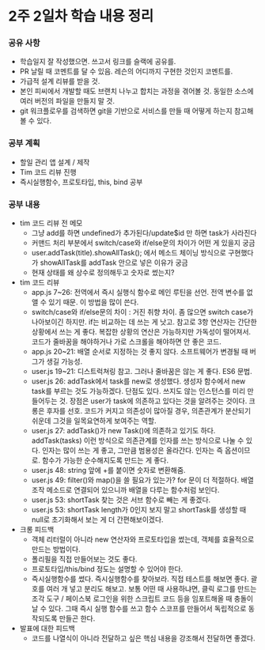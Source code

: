 # 2주 2일차 학습 내용 정리
### 공유 사항
- 학습일지 잘 작성했으면. 쓰고서 링크를 슬랙에 공유를.
- PR 날릴 때 코멘트를 달 수 있음. 레슨의 어디까지 구현한 것인지 코멘트를.
- 가급적 설계 리뷰를 받을 것. 
- 본인 피씨에서 개발할 때도 브랜치 나누고 합치는 과정을 겪어볼 것. 동일한 소스에 여러 버전의 파일을 만들지 말 것.
- git 워크플로우를 검색하면 git을 기반으로 서비스를 만들 때 어떻게 하는지 참고해볼 수 있다.
### 공부 계획
- 할일 관리 앱 설계 / 제작
- Tim 코드 리뷰 진행
- 즉시실행함수, 프로토타입, this, bind 공부
### 공부 내용
- tim 코드 리뷰 전 메모
  - 그냥 add를 하면 undefined가 추가된다/update$id 만 하면 task가 사라진다
  - 커맨드 처리 부분에서 switch/case와 if/else문의 차이가 어떤 게 있을지 궁금
  - user.addTask(title).showAllTask(); 에서 메소드 체이닝 방식으로 구현했다가 showAllTask를 addTask 안으로 넣은 이유가 궁금
  - 현재 상태를 왜 상수로 정의해두고 숫자로 썼는지?
- tim 코드 리뷰
  - app.js 7~26: 전역에서 즉시 실행식 함수로 메인 루틴을 선언. 전역 변수를 없앨 수 있기 때문. 이 방법을 많이 쓴다.
  - switch/case와 if/else문의 차이 : 거진 취향 차이. 좀 많으면 switch case가 나아보이긴 하지만. if는 비교하는 데 쓰는 게 낫고. 참고로 3항 연산자는 간단한 상황에서 쓰는 게 좋다. 복잡한 상황의 연산은 가능하지만 가독성이 떨어져서. 코드가 줄바꿈을 해야하거나 가로 스크롤을 해야하면 안 좋은 코드.
  - app.js 20~21: 배열 순서로 지정하는 것 좋지 않다. 소프트웨어가 변경될 때 버그가 생길 가능성. 
  - user.js 19~21: 디스트럭쳐링 참고. 그러나 줄바꿈은 않는 게 좋다. ES6 문법.
  - user.js 26: addTask에서 task를 new로 생성했다. 생성자 함수에서 new task를 부르는 것도 가능하겠다. 단점도 있다. 쓰지도 않는 인스턴스를 미리 만들어두는 것. 장점은 user가 task에 의존하고 있다는 것을 알려주는 것이다. 크롱은 후자를 선호. 코드가 커지고 의존성이 많아질 경우, 의존관계가 분산되기 쉬운데 그것을 일목요연하게 보여주는 역할.
  - user.js 27: addTask()가 new Task()에 의존하고 있기도 하다. addTask(tasks) 이런 방식으로 의존관계를 인자를 쓰는 방식으로 나눌 수 있다. 인자는 많이 쓰는 게 좋고, 그만큼 범용성은 올라간다. 인자는 즉 옵션이므로. 함수가 가능한 순수해지도록 만드는 게 좋다.
  - user.js 48: string 앞에 +를 붙이면 숫자로 변환해줌.
  - user.js 49: filter()와 map()을 쓸 필요가 있는가? for 문이 더 적절하다. 배열 조작 메소드로 연결되어 있으니까 배열을 다루는 함수처럼 보인다. 
  - user.js 53: shortTask 찾는 것은 서브 함수로 빼는 게 좋겠다.
  - user.js 53: shortTask length가 0인지 보지 말고 shortTask를 생성할 때 null로 초기화해서 보는 게 더 간편해보이겠다.
- 크롱 피드백
  - 객체 리터럴이 아니라 new 연산자와 프로토타입을 썼는데, 객체를 효율적으로 만드는 방법이다.
  - 폴리필을 직접 만들어보는 것도 좋다.
  - 프로토타입/this/bind 정도는 설명할 수 있어야 한다.
  - 즉시실행함수를 썼다. 즉시실행함수를 찾아보라. 직접 테스트를 해보면 좋다. 괄호를 여러 개 넣고 분리도 해보고. 보통 어떤 때 사용하냐면, 클릭 로그를 만드는 조각 도구 / 페이스북 로그인을 위한 스크립트 코드 등을 임포트해올 때 충돌이 날 수 있다. 그때 즉시 실행 함수를 쓰고 함수 스코프를 만들어서 독립적으로 동작되도록 만들곤 한다.
- 발표에 대한 피드백
  - 코드를 나열식이 아니라 전달하고 싶은 핵심 내용을 강조해서 전달하면 좋겠다.